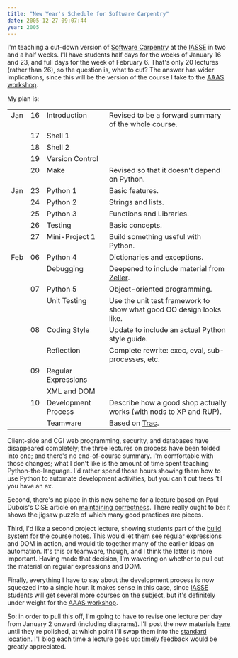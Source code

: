 ```yaml
---
title: "New Year's Schedule for Software Carpentry"
date: 2005-12-27 09:07:44
year: 2005
---
```

I'm teaching a cut-down version of <a href="http://www.third-bit.com/swc">Software Carpentry</a> at the <a href="http://www.softwareeng.org/">IASSE</a> in two and a half weeks. I'll have students half days for the weeks of January 16 and 23, and full days for the week of February 6.  That's only 20 lectures (rather than 26), so the question is, what to cut?  The answer has wider implications, since this will be the version of the course I take to the <a href="http://www.aaas.org/meetings/Annual_Meeting/02_PE/PE_06_Career_Workshops.shtml#EssentialSoftware">AAAS workshop</a>.

My plan is:
<table>
<tr>
<td valign="top">Jan</td>
<td valign="top">16</td>
<td valign="top">Introduction</td>
<td valign="top">Revised to be a forward summary of the whole course.</td>
</tr>
<tr>
<td></td>
<td valign="top">17</td>
<td valign="top">Shell 1</td>
<td></td>
</tr>
<tr>
<td></td>
<td valign="top">18</td>
<td valign="top">Shell 2</td>
<td></td>
</tr>
<tr>
<td></td>
<td valign="top">19</td>
<td valign="top">Version Control</td>
<td></td>
</tr>
<tr>
<td></td>
<td valign="top">20</td>
<td valign="top">Make</td>
<td valign="top">Revised so that it doesn't depend on Python.</td>
</tr>
<tr>
<td valign="top">Jan</td>
<td valign="top">23</td>
<td valign="top">Python 1</td>
<td valign="top">Basic features.</td>
</tr>
<tr>
<td></td>
<td valign="top">24</td>
<td valign="top">Python 2</td>
<td valign="top">Strings and lists.</td>
</tr>
<tr>
<td></td>
<td valign="top">25</td>
<td valign="top">Python 3</td>
<td valign="top">Functions and Libraries.</td>
</tr>
<tr>
<td></td>
<td valign="top">26</td>
<td valign="top">Testing</td>
<td valign="top">Basic concepts.</td>
</tr>
<tr>
<td></td>
<td valign="top">27</td>
<td valign="top">Mini-Project 1</td>
<td valign="top">Build something useful with Python.</td>
</tr>
<tr>
<td valign="top">Feb</td>
<td valign="top">06</td>
<td valign="top">Python 4</td>
<td valign="top">Dictionaries and exceptions.</td>
</tr>
<tr>
<td></td>
<td></td>
<td valign="top">Debugging</td>
<td valign="top">Deepened to include material from <a href="http://pyre.third-bit.com/blog/archives/000335.html">Zeller</a>.</td>
</tr>
<tr>
<td></td>
<td valign="top">07</td>
<td valign="top">Python 5</td>
<td valign="top">Object-oriented programming.</td>
</tr>
<tr>
<td></td>
<td></td>
<td valign="top">Unit Testing</td>
<td valign="top">Use the unit test framework to show what good OO design looks like.</td>
</tr>
<tr>
<td></td>
<td valign="top">08</td>
<td valign="top">Coding Style</td>
<td valign="top">Update to include an actual Python style guide.</td>
</tr>
<tr>
<td></td>
<td></td>
<td valign="top">Reflection</td>
<td valign="top">Complete rewrite: exec, eval, sub-processes, etc.</td>
</tr>
<tr>
<td></td>
<td valign="top">09</td>
<td valign="top">Regular Expressions</td>
<td></td>
</tr>
<tr>
<td></td>
<td></td>
<td valign="top">XML and DOM</td>
<td></td>
</tr>
<tr>
<td></td>
<td valign="top">10</td>
<td valign="top">Development Process</td>
<td valign="top">Describe how a good shop actually works (with nods to XP and RUP).</td>
</tr>
<tr>
<td></td>
<td></td>
<td valign="top">Teamware</td>
<td valign="top">Based on <a href="http://projects.edgewall.com/trac">Trac</a>.</td>
</tr>
</table>
Client-side and CGI web programming, security, and databases have disappeared completely; the three lectures on process have been folded into one; and there's no end-of-course summary.  I'm comfortable with those changes; what I don't like is the amount of time spent teaching Python-the-language.  I'd rather spend those hours showing them how to use Python to automate development activities, but you can't cut trees 'til you have an ax.

Second, there's no place in this new scheme for a lecture based on Paul Dubois's CiSE article on <a href="http://pyre.third-bit.com/blog/archives/000326.html">maintaining correctness</a>.  There really ought to be: it shows the jigsaw puzzle of which many good practices are pieces.

Third, I'd like a second project lecture, showing students part of the <a href="http://pyre.third-bit.com/blog/archives/000334.html">build system</a> for the course notes.  This would let them see regular expressions and DOM in action, and would tie together many of the earlier ideas on automation.  It's this or teamware, though, and I think the latter is more important.  Having made that decision, I'm wavering on whether to pull out the material on regular expressions and DOM.

Finally, everything I have to say about the development process is now squeezed into a single hour.  It makes sense in this case, since <a href="http://www.softwareeng.org/">IASSE</a> students will get several more courses on the subject, but it's definitely under weight for the <a href="http://www.aaas.org/meetings/Annual_Meeting/02_PE/PE_06_Career_Workshops.shtml#EssentialSoftware">AAAS workshop</a>.

So: in order to pull this off, I'm going to have to revise one lecture per day from January 2 onward (including diagrams).  I'll post the new materials <a href="http://www.third-bit.com/swc2">here</a> until they're polished, at which point I'll swap them into the <a href="http://www.third-bit.com/swc">standard location</a>.  I'll blog each time a lecture goes up: timely feedback would be greatly appreciated.
